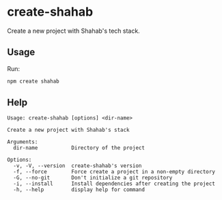 # create-shahab
Create a new project with Shahab's tech stack.

## Usage
Run:
```bash
npm create shahab
```

## Help
```
Usage: create-shahab [options] <dir-name>

Create a new project with Shahab's stack

Arguments:
  dir-name           Directory of the project

Options:
  -v, -V, --version  create-shahab's version
  -f, --force        Force create a project in a non-empty directory
  -G, --no-git       Don't initialize a git repository
  -i, --install      Install dependencies after creating the project
  -h, --help         display help for command
```
